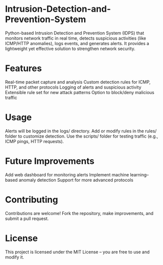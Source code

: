 # Intrusion-Detection-and-Prevention-System
Python-based Intrusion Detection and Prevention System (IDPS) that monitors network traffic in real time, detects suspicious activities (like ICMP/HTTP anomalies), logs events, and generates alerts. It provides a lightweight yet effective solution to strengthen network security.

# Features
Real-time packet capture and analysis
Custom detection rules for ICMP, HTTP, and other protocols
Logging of alerts and suspicious activity
Extensible rule set for new attack patterns
Option to block/deny malicious traffic

# Usage
Alerts will be logged in the logs/ directory.
Add or modify rules in the rules/ folder to customize detection.
Use the scripts/ folder for testing traffic (e.g., ICMP pings, HTTP requests).

# Future Improvements
Add web dashboard for monitoring alerts
Implement machine learning–based anomaly detection
Support for more advanced protocols

# Contributing
Contributions are welcome! Fork the repository, make improvements, and submit a pull request.

# License
This project is licensed under the MIT License – you are free to use and modify it.
